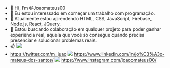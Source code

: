 - 👋 Hi, I’m @Joaomateus00
- 👀 Eu estou interessado em começar um trabalho com programação.
- 🌱 Atualmente estou aprendendo HTML, CSS, JavaScript, Firebase, Node.js, React, JQuery.
- 💞️ Estou buscando colaboração em qualquer projeto para poder ganhar experiência real, aquela que você só consegue quando precisa presenciar e solucionar problemas reais.
- 📫 <img src="https://img.shields.io/badge/twitter-%231DA1F2.svg?&style=for-the-badge&logo=twitter&logoColor=white" /> 
- https://twitter.com/m_juao
  <img src="https://img.shields.io/badge/linkedin-%230077B5.svg?&style=for-the-badge&logo=linkedin&logoColor=white" />
  https://www.linkedin.com/in/jo%C3%A3o-mateus-dos-santos/
  <img src = "https://img.shields.io/badge/instagram-%23E4405F.svg?&style=for-the-badge&logo=instagram&logoColor=white"> 
  https://www.instagram.com/joaoomateus00/

<!---
Joaomateus00/Joaomateus00 is a ✨ special ✨ repository because its `README.md` (this file) appears on your GitHub profile.
You can click the Preview link to take a look at your changes.
--->
